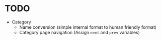 # TODO
- Category
  - Name conversion (simple internal format to human friendly format)
  - Category page navigation (Assign `next` and `prev` variables)
